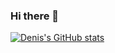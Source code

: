### Hi there 👋
[![Denis's GitHub stats](https://github-readme-stats.vercel.app/api?username=maina-dennis&count_private=true)](https://github.com/maina-dennis/github-readme-stats)


